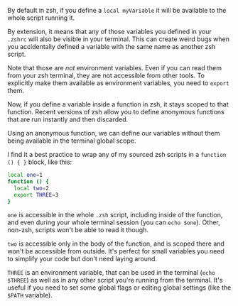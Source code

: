 By default in zsh, if you define a `local myVariable` it will be available to
the whole script running it.

By extension, it means that any of those variables you defined in your `.zshrc`
will also be visible in your terminal. This can create weird bugs when you
accidentally defined a variable with the same name as another zsh script.

Note that those are *not* environment variables. Even if you can read them from
your zsh terminal, they are not accessible from other tools. To explicitly make
them available as environment variables, you need to `export` them.

Now, if you define a variable inside a function in zsh, it stays scoped to that
function. Recent versions of zsh allow you to define anonymous functions that
are run instantly and then discarded.

Using an anonymous function, we can define our variables without them being
available in the terminal global scope.

I find it a best practice to wrap any of my sourced zsh scripts in a `function
() { }` block, like this:

```zsh
local one=1
function () {
  local two=2
  export THREE=3
}
```

`one` is accessible in the whole `.zsh` script, including inside of the
function, and even during your whole terminal session (you can `echo $one`).
Other, non-zsh, scripts won't be able to read it though.

`two` is accessible only in the body of the function, and is scoped there
and won't be accessible from outside. It's perfect for small variables you need
to simplify your code but don't need laying around.

`THREE` is an environment variable, that can be used in the terminal (`echo $THREE`)
as well as in any other script you're running from the terminal. It's useful if
you need to set some global flags or editing global settings (like the `$PATH`
variable). 

